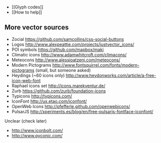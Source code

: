 * [[Glyph codes]]
* [[How to help]]

More vector sources
-------------------

* Zocial https://github.com/samcollins/css-social-buttons
* Logos http://www.alexpeattie.com/projects/justvector_icons/
* POI symbols https://github.com/mapbox/maki
* Climatic icons http://www.adamwhitcroft.com/climacons/
* Meteocons http://www.alessioatzeni.com/meteocons/
* Modern Pictograms http://www.fontsquirrel.com/fonts/modern-pictograms (small, but someone asked)
* Heydings (~60 icons only) http://www.heydonworks.com/article/a-free-icon-web-font
* Raphael icons set http://icons.marekventur.de/
* Zurb https://github.com/zurb/foundation-icons
* Typicons http://typicons.com/
* IconFont http://ux.etao.com/iconfont/
* OpenWeb Icons http://pfefferle.github.com/openwebicons/
* PulsarJS http://xperiments.es/blog/en/free-pulsarjs-fontface-iconfont/

Unclear (check later)

* http://www.iconbolt.com/
* http://www.pyconic.com/